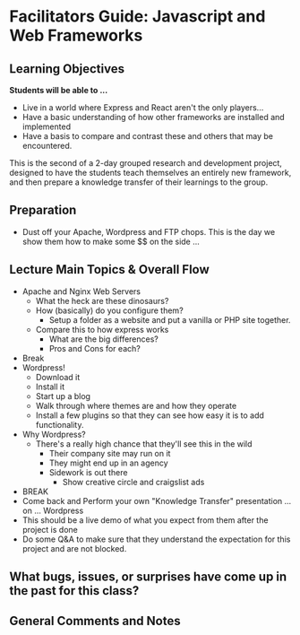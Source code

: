 # Facilitators Guide: Javascript and Web Frameworks

## Learning Objectives

**Students will be able to ...**
* Live in a world where Express and React aren't the only players...
* Have a basic understanding of how other frameworks are installed and implemented
* Have a basis to compare and contrast these and others that may be encountered.

This is the second of a 2-day grouped research and development project, designed to have the students teach themselves an entirely new framework, and then prepare a knowledge transfer of their learnings to the group.

## Preparation
* Dust off your Apache, Wordpress and FTP chops. This is the day we show them how to make some $$ on the side ...

## Lecture Main Topics & Overall Flow
* Apache and Nginx Web Servers
  * What the heck are these dinosaurs?
  * How (basically) do you configure them?
    * Setup a folder as a website and put a vanilla or PHP site together.
  * Compare this to how express works
    * What are the big differences?
    * Pros and Cons for each?
* Break
* Wordpress!
  * Download it
  * Install it
  * Start up a blog
  * Walk through where themes are and how they operate
  * Install a few plugins so that they can see how easy it is to add functionality.
* Why Wordpress?
  * There's a really high chance that they'll see this in the wild
    * Their company site may run on it
    * They might end up in an agency
    * Sidework is out there
      * Show creative circle and craigslist ads
* BREAK
* Come back and Perform your own "Knowledge Transfer" presentation ... on ... Wordpress
* This should be a live demo of what you expect from them after the project is done
* Do some Q&A to make sure that they understand the expectation for this project and are not blocked.

## What bugs, issues, or surprises have come up in the past for this class?

## General Comments and Notes
